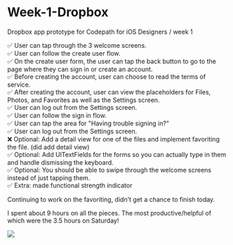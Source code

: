 # Week-1-Dropbox
Dropbox app prototype for Codepath for iOS Designers / week 1

✅ User can tap through the 3 welcome screens.
<br/>✅ User can follow the create user flow.
<br/>✅ On the create user form, the user can tap the back button to go to the page where they can sign in or create an account.
<br/>✅ Before creating the account, user can choose to read the terms of service.
<br/>✅ After creating the account, user can view the placeholders for Files, Photos, and Favorites as well as the Settings screen.
<br/>✅ User can log out from the Settings screen.
<br/>✅ User can follow the sign in flow.
<br/>✅ User can tap the area for "Having trouble signing in?"
<br/>✅ User can log out from the Settings screen.
<br/>❌ Optional: Add a detail view for one of the files and implement favoriting the file. (did add detail view)
<br/>✅ Optional: Add UITextFields for the forms so you can actually type in them and handle dismissing the keyboard.
<br/>✅ Optional: You should be able to swipe through the welcome screens instead of just tapping them.
<br/>✅ Extra: made functional strength indicator

Continuing to work on the favoriting, didn't get a chance to finish today.

I spent about 9 hours on all the pieces. The most productive/helpful of which were the 3.5 hours on Saturday!

<img src="http://i.imgur.com/D8ElxaE.gif">
